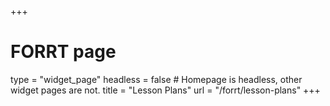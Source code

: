 +++
# FORRT page
type = "widget_page"
headless = false  # Homepage is headless, other widget pages are not.
title = "Lesson Plans"
url = "/forrt/lesson-plans"
+++

